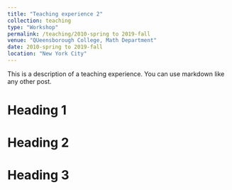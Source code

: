 ```yaml
---
title: "Teaching experience 2"
collection: teaching
type: "Workshop"
permalink: /teaching/2010-spring to 2019-fall
venue: "QUeensborough College, Math Department"
date: 2010-spring to 2019-fall
location: "New York City"
---
```


This is a description of a teaching experience. You can use markdown like any other post.

Heading 1
======

Heading 2
======

Heading 3
======
